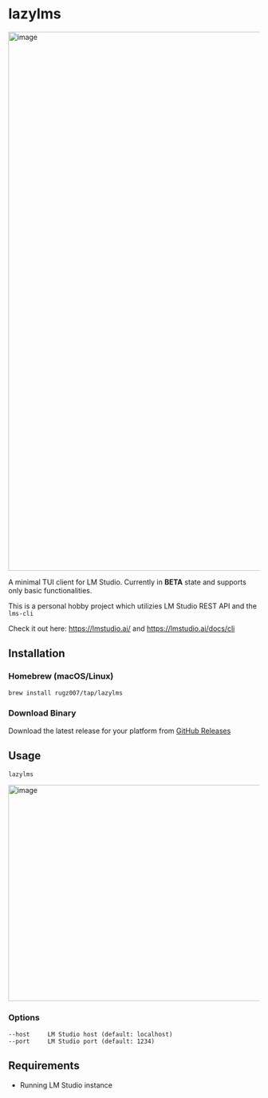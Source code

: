 # lazylms

<img width="1920" height="1080" alt="image" src="https://github.com/user-attachments/assets/12b94da0-588e-48bc-aab1-a55ec786cc2e" />



A minimal TUI client for LM Studio. Currently in **BETA** state and supports only basic functionalities.

This is a personal hobby project which utilizies LM Studio REST API and the `lms-cli`

Check it out here: https://lmstudio.ai/ and https://lmstudio.ai/docs/cli

## Installation

### Homebrew (macOS/Linux)

```bash
brew install rugz007/tap/lazylms
```

### Download Binary

Download the latest release for your platform from [GitHub Releases](https://github.com/Rugz007/lazylms/releases)

## Usage

```bash
lazylms
```

<img width="600" height="433" alt="image" src="https://github.com/user-attachments/assets/9bcdcdfd-92f7-4704-939d-c8a0a5aef26a" />


### Options

```
--host     LM Studio host (default: localhost)
--port     LM Studio port (default: 1234)
```

## Requirements

- Running LM Studio instance

